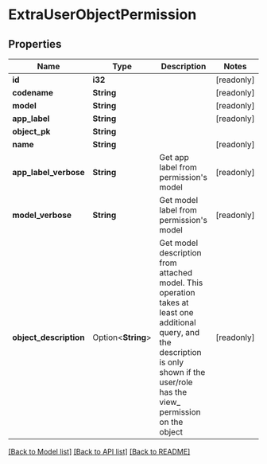 # ExtraUserObjectPermission

## Properties

Name | Type | Description | Notes
------------ | ------------- | ------------- | -------------
**id** | **i32** |  | [readonly]
**codename** | **String** |  | [readonly]
**model** | **String** |  | [readonly]
**app_label** | **String** |  | [readonly]
**object_pk** | **String** |  | 
**name** | **String** |  | [readonly]
**app_label_verbose** | **String** | Get app label from permission's model | [readonly]
**model_verbose** | **String** | Get model label from permission's model | [readonly]
**object_description** | Option<**String**> | Get model description from attached model. This operation takes at least one additional query, and the description is only shown if the user/role has the view_ permission on the object | [readonly]

[[Back to Model list]](../README.md#documentation-for-models) [[Back to API list]](../README.md#documentation-for-api-endpoints) [[Back to README]](../README.md)



